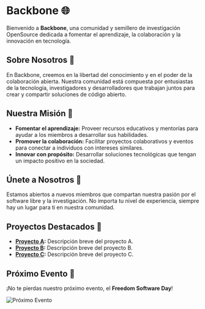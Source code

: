 # Backbone 🌐

Bienvenido a **Backbone**, una comunidad y semillero de investigación OpenSource dedicada a fomentar el aprendizaje, la colaboración y la innovación en tecnología.

## Sobre Nosotros 🤝

En Backbone, creemos en la libertad del conocimiento y en el poder de la colaboración abierta. Nuestra comunidad está compuesta por entusiastas de la tecnología, investigadores y desarrolladores que trabajan juntos para crear y compartir soluciones de código abierto.

## Nuestra Misión 🎯

- **Fomentar el aprendizaje:** Proveer recursos educativos y mentorías para ayudar a los miembros a desarrollar sus habilidades.
- **Promover la colaboración:** Facilitar proyectos colaborativos y eventos para conectar a individuos con intereses similares.
- **Innovar con propósito:** Desarrollar soluciones tecnológicas que tengan un impacto positivo en la sociedad.

## Únete a Nosotros 🚀

Estamos abiertos a nuevos miembros que compartan nuestra pasión por el software libre y la investigación. No importa tu nivel de experiencia, siempre hay un lugar para ti en nuestra comunidad.

## Proyectos Destacados 🌟

- **[Proyecto A](#):** Descripción breve del proyecto A.
- **[Proyecto B](#):** Descripción breve del proyecto B.
- **[Proyecto C](#):** Descripción breve del proyecto C.

## Próximo Evento 📅

¡No te pierdas nuestro próximo evento, el **Freedom Software Day**!

![Próximo Evento](ruta/a/tu/imagen.png)

